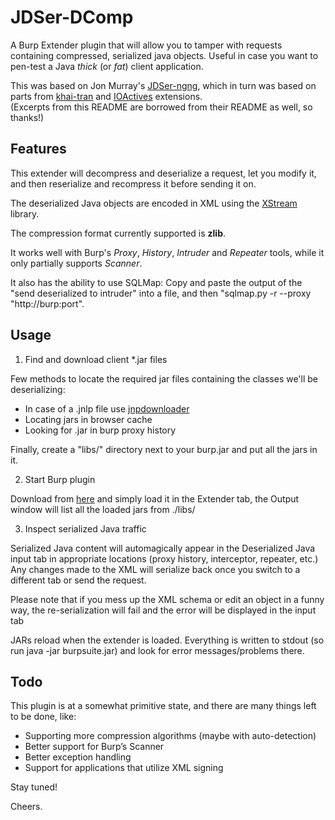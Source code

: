 # JDSer-DComp
A Burp Extender plugin that will allow you to tamper with requests containing compressed, serialized java objects. Useful in case you want to pen-test a Java _thick_ (or _fat_) client application.

This was based on Jon Murray's [JDSer-ngng](https://github.com/nccgroup/JDSer-ngng), which in turn was based on parts from [khai-tran](https://github.com/khai-tran/BurpJDSer) and [IOActives](https://github.com/IOActive/BurpJDSer-ng) extensions.  
(Excerpts from this README are borrowed from their README as well, so thanks!)

## Features
This extender will decompress and deserialize a request, let you modify it, and then reserialize and recompress it before sending it on.  

The deserialized Java objects are encoded in XML using the [XStream](http://xstream.codehaus.org/) library. 

The compression format currently supported is **zlib**. 

It works well with Burp's _Proxy_, _History_, _Intruder_ and _Repeater_ tools, while it only partially supports _Scanner_.

It also has the ability to use SQLMap: Copy and paste the output of the "send deserialized to intruder" into a file, and then "sqlmap.py -r --proxy "http://burp:port".

## Usage
1) Find and download client *.jar files

Few methods to locate the required jar files containing the classes we'll be deserializing:

* In case of a .jnlp file use [jnpdownloader](https://code.google.com/p/jnlpdownloader/)
* Locating jars in browser cache
* Looking for .jar in burp proxy history

Finally, create a "libs/" directory next to your burp.jar and put all the jars in it.

2) Start Burp plugin

Download from [here]() and simply load it in the Extender tab, the Output window will list all the loaded jars from ./libs/

3) Inspect serialized Java traffic

Serialized Java content will automagically appear in the Deserialized Java input tab in appropriate locations (proxy history, interceptor, repeater, etc.) Any changes made to the XML will serialize back once you switch to a different tab or send the request.

Please note that if you mess up the XML schema or edit an object in a funny way, the re-serialization will fail and the error will be displayed in the input tab

JARs reload when the extender is loaded. Everything is written to stdout (so run java -jar burpsuite.jar) and look for error messages/problems there.

## Todo
This plugin is at a somewhat primitive state, and there are many things left to be done, like:
* Supporting more compression algorithms (maybe with auto-detection)
* Better support for Burp’s Scanner 
* Better exception handling
* Support for applications that utilize XML signing  

Stay tuned!

Cheers.
